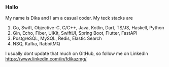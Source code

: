 ### Hallo
My name is Dika and I am a casual coder. My teck stacks are 

1. Go, Swift, Objective-C, C/C++, Java, Kotlin, Dart, TS/JS, Haskell, Python
2. Gin, Echo, Fiber, UIKit, SwiftUI, Spring Boot, Flutter, FastAPI
3. PostgreSQL, MySQL, Redis, Elastic Search
4. NSQ, Kafka, RabbitMQ

I usually dont update that much on GitHub, so follow me on LinkedIn https://www.linkedin.com/in/fdikazmg/
